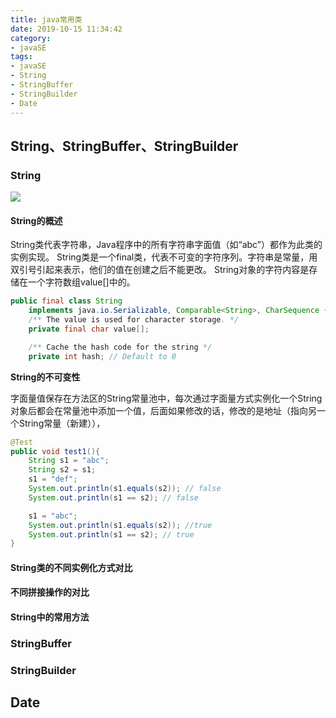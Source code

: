```yaml
---
title: java常用类
date: 2019-10-15 11:34:42
category:
- javaSE
tags:
- javaSE
- String
- StringBuffer
- StringBuilder
- Date
---
```


## String、StringBuffer、StringBuilder



### String

![](memory.png)

<!-- more -->
#### String的概述

String类代表字符串，Java程序中的所有字符串字面值（如“abc”）都作为此类的实例实现。
String类是一个final类，代表不可变的字符序列。字符串是常量，用双引号引起来表示，他们的值在创建之后不能更改。
String对象的字符内容是存储在一个字符数组value[]中的。
```java
public final class String
    implements java.io.Serializable, Comparable<String>, CharSequence {
    /** The value is used for character storage. */
    private final char value[];

    /** Cache the hash code for the string */
    private int hash; // Default to 0
```

**String的不可变性**

字面量值保存在方法区的String常量池中，每次通过字面量方式实例化一个String对象后都会在常量池中添加一个值，后面如果修改的话，修改的是地址（指向另一个String常量（新建）），
```java
@Test
public void test1(){
    String s1 = "abc";
    String s2 = s1;
    s1 = "def";
    System.out.println(s1.equals(s2)); // false
    System.out.println(s1 == s2); // false

    s1 = "abc";
    System.out.println(s1.equals(s2)); //true
    System.out.println(s1 == s2); // true
}
```

#### String类的不同实例化方式对比


#### 不同拼接操作的对比


#### String中的常用方法

### StringBuffer

### StringBuilder

## Date

